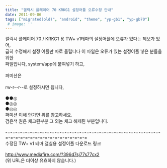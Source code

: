 ```yaml
---
title: "갤럭시 플레이어 70 KRKG1 설정어플 오류수정 안내"
date: 2011-09-06
tags: ["migrated(old)", "android", "theme", "yp-gb1", "yp-gb70"]
 # image: ''
---
```


갤럭시 플레이어 70 / KRKG1 용 TW+ v1테마의 설정어플에 오류가 있다는 제보가 있어,<br>
급히 수정해서 설정 어플만 따로 올립니다 이 파일은 오류가 있는 설정어플 넣은 분들을 위한<br>
파일입니다, system/app에 붙여넣기 하고,<br>
<br>
퍼미션은<br>
<br>
rw-r--r--로 설정하시면 됩니다,<br>
<br>
●●◎<br>
●◎◎<br>
●◎◎<br>
퍼미션 이해 안가면 위를 참고하세요.<br>
검은색 원은 체크된부분 그 외는 체크 해제된 부분입니다.<br>
<br>
-=-=-=-=-=-=-=-=-=-=-=-=-=-=-=-=-=-=-=-=-=-=-=-=-=-=-=-=-=-=-=-=-=-=-=-=-=-=-=-=-=-=-=-=-=-=-=-=
<br>
수정된 TW+ v1 테마 갤칠용 설정어플 다운로드 링크<br>
<br>
http://www.mediafire.com/?396d7sj77s77cx2<br>
(위 URL은 더이상 유효하지 않습니다.)
